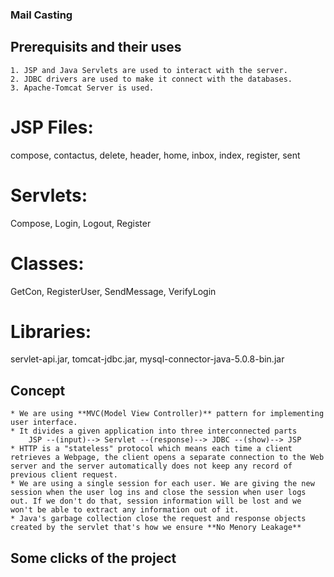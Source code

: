 ### Mail Casting

## Prerequisits and their uses
    1. JSP and Java Servlets are used to interact with the server.
    2. JDBC drivers are used to make it connect with the databases.
    3. Apache-Tomcat Server is used.
 
# JSP Files: 
compose, contactus, delete, header, home, inbox, index, register, sent
# Servlets:
Compose, Login, Logout, Register
# Classes: 
GetCon, RegisterUser, SendMessage, VerifyLogin
# Libraries:
servlet-api.jar, tomcat-jdbc.jar, mysql-connector-java-5.0.8-bin.jar

## Concept
	* We are using **MVC(Model View Controller)** pattern for implementing user interface.
	* It divides a given application into three interconnected parts
		JSP --(input)--> Servlet --(response)--> JDBC --(show)--> JSP
	* HTTP is a "stateless" protocol which means each time a client retrieves a Webpage, the client opens a separate connection to the Web server and the server automatically does not keep any record of previous client request.
	* We are using a single session for each user. We are giving the new session when the user log ins and close the session when user logs out. If we don't do that, session information will be lost and we won't be able to extract any information out of it.
	* Java's garbage collection close the request and response objects created by the servlet that's how we ensure **No Menory Leakage**

## Some clicks of the project
